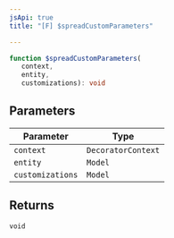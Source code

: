 ```yaml
---
jsApi: true
title: "[F] $spreadCustomParameters"

---
```

```ts
function $spreadCustomParameters(
   context, 
   entity, 
   customizations): void
```

## Parameters

| Parameter | Type |
| ------ | ------ |
| `context` | `DecoratorContext` |
| `entity` | `Model` |
| `customizations` | `Model` |

## Returns

`void`
